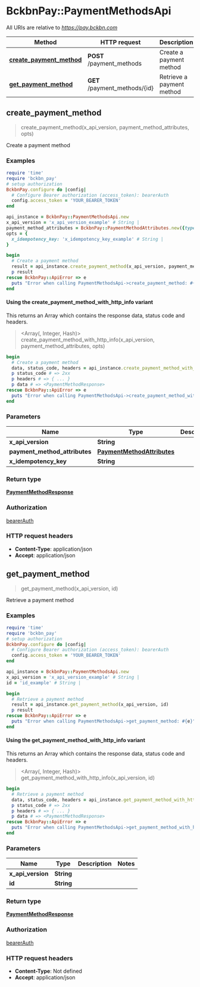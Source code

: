# BckbnPay::PaymentMethodsApi

All URIs are relative to *https://pay.bckbn.com*

| Method | HTTP request | Description |
| ------ | ------------ | ----------- |
| [**create_payment_method**](PaymentMethodsApi.md#create_payment_method) | **POST** /payment_methods | Create a payment method |
| [**get_payment_method**](PaymentMethodsApi.md#get_payment_method) | **GET** /payment_methods/{id} | Retrieve a payment method |


## create_payment_method

> <PaymentMethodResponse> create_payment_method(x_api_version, payment_method_attributes, opts)

Create a payment method

### Examples

```ruby
require 'time'
require 'bckbn_pay'
# setup authorization
BckbnPay.configure do |config|
  # Configure Bearer authorization (access_token): bearerAuth
  config.access_token = 'YOUR_BEARER_TOKEN'
end

api_instance = BckbnPay::PaymentMethodsApi.new
x_api_version = 'x_api_version_example' # String | 
payment_method_attributes = BckbnPay::PaymentMethodAttributes.new({type: 'type_example'}) # PaymentMethodAttributes | 
opts = {
  x_idempotency_key: 'x_idempotency_key_example' # String | 
}

begin
  # Create a payment method
  result = api_instance.create_payment_method(x_api_version, payment_method_attributes, opts)
  p result
rescue BckbnPay::ApiError => e
  puts "Error when calling PaymentMethodsApi->create_payment_method: #{e}"
end
```

#### Using the create_payment_method_with_http_info variant

This returns an Array which contains the response data, status code and headers.

> <Array(<PaymentMethodResponse>, Integer, Hash)> create_payment_method_with_http_info(x_api_version, payment_method_attributes, opts)

```ruby
begin
  # Create a payment method
  data, status_code, headers = api_instance.create_payment_method_with_http_info(x_api_version, payment_method_attributes, opts)
  p status_code # => 2xx
  p headers # => { ... }
  p data # => <PaymentMethodResponse>
rescue BckbnPay::ApiError => e
  puts "Error when calling PaymentMethodsApi->create_payment_method_with_http_info: #{e}"
end
```

### Parameters

| Name | Type | Description | Notes |
| ---- | ---- | ----------- | ----- |
| **x_api_version** | **String** |  |  |
| **payment_method_attributes** | [**PaymentMethodAttributes**](PaymentMethodAttributes.md) |  |  |
| **x_idempotency_key** | **String** |  | [optional] |

### Return type

[**PaymentMethodResponse**](PaymentMethodResponse.md)

### Authorization

[bearerAuth](../README.md#bearerAuth)

### HTTP request headers

- **Content-Type**: application/json
- **Accept**: application/json


## get_payment_method

> <PaymentMethodResponse> get_payment_method(x_api_version, id)

Retrieve a payment method

### Examples

```ruby
require 'time'
require 'bckbn_pay'
# setup authorization
BckbnPay.configure do |config|
  # Configure Bearer authorization (access_token): bearerAuth
  config.access_token = 'YOUR_BEARER_TOKEN'
end

api_instance = BckbnPay::PaymentMethodsApi.new
x_api_version = 'x_api_version_example' # String | 
id = 'id_example' # String | 

begin
  # Retrieve a payment method
  result = api_instance.get_payment_method(x_api_version, id)
  p result
rescue BckbnPay::ApiError => e
  puts "Error when calling PaymentMethodsApi->get_payment_method: #{e}"
end
```

#### Using the get_payment_method_with_http_info variant

This returns an Array which contains the response data, status code and headers.

> <Array(<PaymentMethodResponse>, Integer, Hash)> get_payment_method_with_http_info(x_api_version, id)

```ruby
begin
  # Retrieve a payment method
  data, status_code, headers = api_instance.get_payment_method_with_http_info(x_api_version, id)
  p status_code # => 2xx
  p headers # => { ... }
  p data # => <PaymentMethodResponse>
rescue BckbnPay::ApiError => e
  puts "Error when calling PaymentMethodsApi->get_payment_method_with_http_info: #{e}"
end
```

### Parameters

| Name | Type | Description | Notes |
| ---- | ---- | ----------- | ----- |
| **x_api_version** | **String** |  |  |
| **id** | **String** |  |  |

### Return type

[**PaymentMethodResponse**](PaymentMethodResponse.md)

### Authorization

[bearerAuth](../README.md#bearerAuth)

### HTTP request headers

- **Content-Type**: Not defined
- **Accept**: application/json

